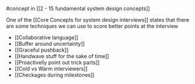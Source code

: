 #concept in [[2 - 15 fundamental system design concepts]]

One of the [[Core Concepts for system design interviews]] states that there are some techniques we can use to score better points at the interview

- [[Collaborative language]]
- [[Buffer around uncertainty]]
- [[Graceful pushback]]
- [[Handwave stuff for the sake of time]]
- [[Proactivelly point out trick parts]]
- [[Cold vs Warm interviewers]]
- [[Checkages during milestones]]
